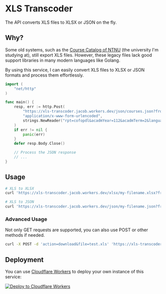 # XLS Transcoder

The API converts XLS files to XLSX or JSON on the fly.

## Why?

Some old systems, such as the [Course Catalog of NTNU](https://courseap2.itc.ntnu.edu.tw/acadmOpenCourse/index.jsp) (the university I'm studying at), still export XLS files. However, these legacy files lack good support libraries in many modern languages like Golang.

By using this service, I can easily convert XLS files to XLSX or JSON formats and process them effortlessly.

```go
import (
    "net/http"
)

func main() {
    resp, err := http.Post(
        "https://xls-transcoder.jacob.workers.dev/json/courses.json?from=https://courseap2.itc.ntnu.edu.tw/acadmOpenCourse/CofopdlByAcadmRpt",
        "application/x-www-form-urlencoded",
        strings.NewReader("rpt=cofopdl&acadmYear=112&acadmTerm=2&language1=chinese&serial_number=2668&download=xls")
    )
    if err != nil {
        panic(err)
    }
    defer resp.Body.Close()

    // Process the JSON response
    // ...
}
```

## Usage

```bash
# XLS to XLSX
curl 'https://xls-transcoder.jacob.workers.dev/xlsx/my-filename.xlsx?from=<url>'

# XLS to JSON
curl 'https://xls-transcoder.jacob.workers.dev/json/my-filename.json?from=<url>'
```

### Advanced Usage

Not only GET requests are supported, you can also use POST or other methods if needed.

```bash
curl -X POST -d 'action=download&file=test.xls' 'https://xls-transcoder.jacob.workers.dev/json/test.json?from=https://example.com/run-action'
```

## Deployment

You can use [Cloudflare Workers](https://workers.cloudflare.com/) to deploy your own instance of this service:

[![Deploy to Cloudflare Workers](https://deploy.workers.cloudflare.com/button)](https://deploy.workers.cloudflare.com/?url=https://github.com/JacobLinCool/xls-transcoder)
